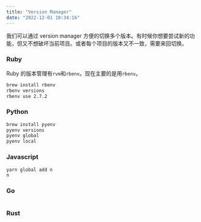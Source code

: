 ```yaml
---
title: "Version Manager"
date: "2022-12-01 10:34:16"
---
```


我们可以通过 version manager 方便的切换多个版本。有时候你想要尝试新的功能，但又不想破坏当前项目。或者每个项目的版本又不一致，需要来回切换。

### Ruby

Ruby 的版本管理有`rvm`和`rbenv`。现在主要的是用`rbenv`。

```bash
brew install rbenv
rbenv versions
rbenv use 2.7.2
```

### Python

```bash
brew install pyenv
pyenv versions
pyenv global
pyenv local
```

### Javascript

```bash
yarn global add n
n
```

### Go

```bash

```

### Rust

```bash

```
